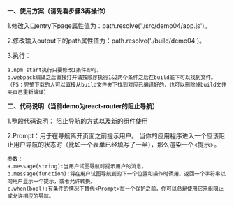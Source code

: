 **一、使用方案（请先看步骤3再操作）**

1.修改入口entry下page属性值为：path.resolve('./src/demo04/app.js')。

2.修改输入output下的path属性值为：path.resolve('./build/demo04')。

3.执行：

    a.npm start执行只要修改1条件即可。
    b.webpack编译之后直接打开请按顺序执行1&2两个条件之后在build底下可以找到文件。
    （PS：完整下载的人可以直接从build文件夹下找到对应已编译好的，也可以删除掉build文件夹自己重新编译）

**二、代码说明（当前demo为react-router的阻止导航）**

1.整段代码说明：
阻止导航的方式以及新的组件使用

2.Prompt：用于在导航离开页面之前提示用户。
当你的应用程序进入一个应该阻止用户导航的状态时（比如一个表单已经填写了一半），那么渲染一个<提示>。

    参数：
    a.message(string):当用户试图导航时提示用户的消息。
    b.message(function):将在用户试图导航到的下一个位置和操作时调用。返回一个字符串以向用户显示一个提示，或者允许转换。
    c.when(bool):有条件的情况下替代<Prompt>在一个保护之前，你可以总是使用它来组阻止或允许相应的导航。




    